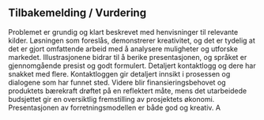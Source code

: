 ## Tilbakemelding / Vurdering

Problemet er grundig og klart beskrevet med henvisninger til relevante kilder. Løsningen som foreslås, demonstrerer kreativitet, og det er tydelig at det er gjort omfattende arbeid med å analysere muligheter og utforske markedet. Illustrasjonene bidrar til å berike presentasjonen, og språket er gjennomgående presist og godt formulert. Detaljert kontaktlogg og dere har snakket med flere. Kontaktloggen gir detaljert innsikt i prosessen og dialogene som har funnet sted. Videre blir finansieringsbehovet og produktets bærekraft drøftet på en reflektert måte, mens det utarbeidede budsjettet gir en oversiktlig fremstilling av prosjektets økonomi. Presentasjonen av forretningsmodellen er både god og kreativ. A
